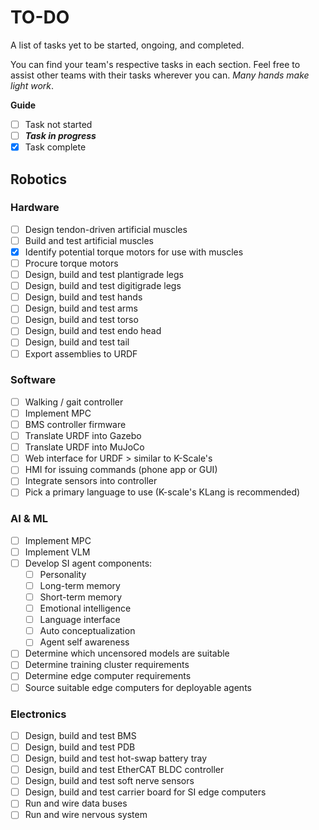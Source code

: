 # TO-DO

A list of tasks yet to be started, ongoing, and completed.

You can find your team's respective tasks in each section. Feel free to assist other teams with their tasks wherever you can. *Many hands make light work*.

**Guide** 

- [ ] Task not started
- [ ] ***Task in progress***
- [X] Task complete

## Robotics

### Hardware

- [ ] Design tendon-driven artificial muscles
- [ ] Build and test artificial muscles
- [X] Identify potential torque motors for use with muscles
- [ ] Procure torque motors
- [ ] Design, build and test plantigrade legs
- [ ] Design, build and test digitigrade legs
- [ ] Design, build and test hands
- [ ] Design, build and test arms
- [ ] Design, build and test torso
- [ ] Design, build and test endo head
- [ ] Design, build and test tail
- [ ] Export assemblies to URDF

### Software

- [ ] Walking / gait controller
- [ ] Implement MPC
- [ ] BMS controller firmware
- [ ] Translate URDF into Gazebo
- [ ] Translate URDF into MuJoCo
- [ ] Web interface for URDF > similar to K-Scale's 
- [ ] HMI for issuing commands (phone app or GUI)
- [ ] Integrate sensors into controller
- [ ] Pick a primary language to use (K-scale's KLang is recommended)

### AI & ML

- [ ] Implement MPC
- [ ] Implement VLM
- [ ] Develop SI agent components: 
    * [ ] Personality
    * [ ] Long-term memory
    * [ ] Short-term memory
    * [ ] Emotional intelligence
    * [ ] Language interface
    * [ ] Auto conceptualization
    * [ ] Agent self awareness
- [ ] Determine which uncensored models are suitable
- [ ] Determine training cluster requirements
- [ ] Determine edge computer requirements
- [ ] Source suitable edge computers for deployable agents

### Electronics

- [ ] Design, build and test BMS
- [ ] Design, build and test PDB
- [ ] Design, build and test hot-swap battery tray
- [ ] Design, build and test EtherCAT BLDC controller
- [ ] Design, build and test soft nerve sensors
- [ ] Design, build and test carrier board for SI edge computers
- [ ] Run and wire data buses 
- [ ] Run and wire nervous system